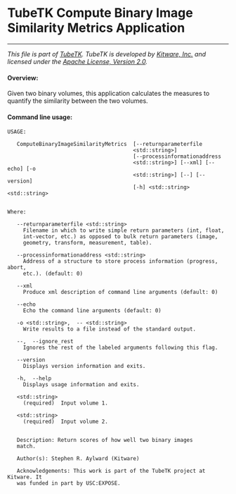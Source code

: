 TubeTK Compute Binary Image Similarity Metrics Application
==========================================================

---
*This file is part of [TubeTK](http://www.tubetk.org). TubeTK is developed by [Kitware, Inc.](https://www.kitware.com) and
licensed under the [Apache License, Version 2.0](https://www.apache.org/licenses/LICENSE-2.0).*

#### Overview:

Given two binary volumes, this application calculates the measures to quantify the similarity between the two volumes.

#### Command line usage:

```
USAGE:

   ComputeBinaryImageSimilarityMetrics  [--returnparameterfile
                                        <std::string>]
                                        [--processinformationaddress
                                        <std::string>] [--xml] [--echo] [-o
                                        <std::string>] [--] [--version]
                                        [-h] <std::string> <std::string>


Where:

   --returnparameterfile <std::string>
     Filename in which to write simple return parameters (int, float,
     int-vector, etc.) as opposed to bulk return parameters (image,
     geometry, transform, measurement, table).

   --processinformationaddress <std::string>
     Address of a structure to store process information (progress, abort,
     etc.). (default: 0)

   --xml
     Produce xml description of command line arguments (default: 0)

   --echo
     Echo the command line arguments (default: 0)

   -o <std::string>,  -- <std::string>
     Write results to a file instead of the standard output.

   --,  --ignore_rest
     Ignores the rest of the labeled arguments following this flag.

   --version
     Displays version information and exits.

   -h,  --help
     Displays usage information and exits.

   <std::string>
     (required)  Input volume 1.

   <std::string>
     (required)  Input volume 2.


   Description: Return scores of how well two binary images
   match.

   Author(s): Stephen R. Aylward (Kitware)

   Acknowledgements: This work is part of the TubeTK project at Kitware. It
   was funded in part by USC:EXPOSE.
```